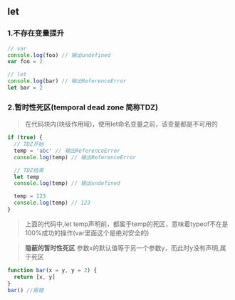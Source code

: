 ## let
### 1.不存在变量提升
```javascript
// var
console.log(foo) // 输出undefined
var foo = 2

// let
console.log(bar) // 输出ReferenceError
let bar = 2
```

### 2.暂时性死区(temporal dead zone 简称TDZ)
> 在代码块内(块级作用域)，使用let命名变量之前，该变量都是不可用的
```javascript
if (true) {
  // TDZ开始
  temp = 'abc' // 输出ReferenceError
  console.log(temp) // 输出ReferenceError

  // TDZ结束
  let temp
  console.log(temp) // 输出undefined

  temp = 123
  console.log(temp) // 123
}
```
> 上面的代码中,let temp声明前，都属于temp的死区，意味着typeof不在是100%成功的操作(var里面这个是绝对安全的)

> **隐蔽的暂时性死区**
> 参数x的默认值等于另一个参数y，而此时y没有声明,属于死区
```javascript
function bar(x = y, y = 2) {
  return [x, y]
}
bar() //报错
```

